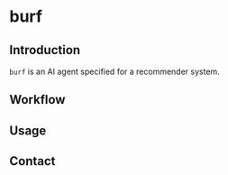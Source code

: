 # burf

## Introduction

`burf` is an AI agent specified for a recommender system. 


## Workflow



## Usage



## Contact
